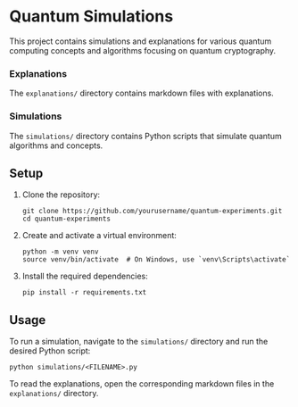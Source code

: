 # Quantum Simulations

This project contains simulations and explanations for various quantum computing concepts and algorithms focusing on quantum cryptography.

### Explanations

The `explanations/` directory contains markdown files with explanations.

### Simulations

The `simulations/` directory contains Python scripts that simulate quantum algorithms and concepts.

## Setup

1. Clone the repository:
   ```
   git clone https://github.com/yourusername/quantum-experiments.git
   cd quantum-experiments
   ```

2. Create and activate a virtual environment:
   ```
   python -m venv venv
   source venv/bin/activate  # On Windows, use `venv\Scripts\activate`
   ```

3. Install the required dependencies:
   ```
   pip install -r requirements.txt
   ```

## Usage

To run a simulation, navigate to the `simulations/` directory and run the desired Python script:

```
python simulations/<FILENAME>.py
```

To read the explanations, open the corresponding markdown files in the `explanations/` directory.